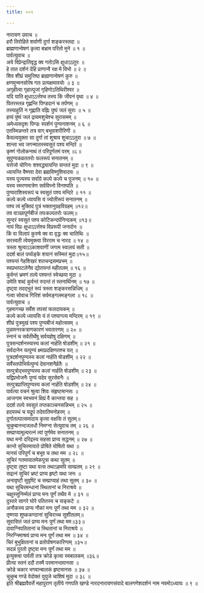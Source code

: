 ```yaml
---
title: ००९

---
```

नारायण उवाच ॥  
हरौ तिरोहिते शर्वाणी दुर्गा शङ्करस्तदा ॥  
ब्राह्मणान्वेषणं कृत्वा बभ्राम परितो मुने ॥ १ ॥  
पार्वत्युवाच ॥  
अये विप्रेन्द्रातिवृद्ध क्व गतोऽसि क्षुधाऽऽतुरः ॥  
हे तात दर्शनं देहि प्राणान्वै रक्ष मे विभो ॥ २ ॥  
शिव शीघ्रं समुत्तिष्ठ ब्राह्मणान्वेषणं कुरु ॥  
क्षणमुन्मनसोरेष गतः प्रत्यक्षमावयोः ॥ ३ ॥  
अगृहीत्वा गृहात्पूजां गृहिणोऽतिथिरीश्वर ॥  
यदि याति क्षुधाऽऽर्त्तश्च तस्य किं जीवनं वृथा ॥ ४ ॥  
पितरस्तन्न गृह्णन्ति पिण्डदानं च तर्पणम् ॥  
तस्याहुतिं न गृह्णाति वह्निः पुष्पं जलं सुराः ॥ ५ ॥  
हव्यं पुष्पं जलं द्रव्यमशुचेश्च सुरासमम् ॥  
अमेध्यसदृशः पिण्डः स्पर्शनं पुण्यनाशनम् ॥ ६ ॥  
एतस्मिन्नन्तरे तत्र वाग् बभूवाशरीरिणी ॥  
कैवल्ययुक्ता सा दुर्गा तां शुश्राव शुचाऽऽतुरा ॥ ७ ॥  
शान्ता भव जगन्मातस्स्वसुतं पश्य मन्दिरे ॥  
कृष्णं गोलोकनाथं तं परिपूर्णतमं परम् ॥८॥  
सुपुण्यकव्रततरोः फलरूपं सनातनम् ॥  
यत्तेजो योगिनः शश्वद्ध्यायन्ति सन्ततं मुदा ॥ ९ ॥  
ध्यायन्ति वैष्णवा देवा ब्रह्मविष्णुशिवादयः ॥  
यस्य पूज्यस्य सर्वाग्रे कल्पे कल्पे च पूजनम् ॥ १० ॥  
यस्य स्मरणमात्रेण सर्वविघ्नो विनश्यति ॥  
पुण्यराशिस्वरूपं च स्वसुतं पश्य मन्दिरे ॥ ११ ॥  
कल्पे कल्पे ध्यायसि यं ज्योतीरूपं सनातनम् ॥  
पश्य त्वं मुक्तिदं पुत्रं भक्तानुग्रहविग्रहम् ॥१२॥  
तव वाञ्छापूर्णबीजं तपःकल्पतरोः फलम्॥  
सुन्दरं स्वसुतं पश्य कोटिकन्दर्पनिन्दकम् ॥१३॥  
नायं विप्रः क्षुधाऽऽर्त्तश्च विप्ररूपी जनार्दनः ॥  
किं वा विलापं कुरुषे क्व वा वृद्धः क्व चातिथिः ॥  
सरस्वती त्वेवमुक्त्वा विरराम च नारद ॥ १४ ॥  
त्रस्ता श्रुत्वाऽऽकाशवाणीं जगाम स्वालयं सती ॥  
ददर्श बालं पर्य्यङ्के शयानं सस्मितं मुदा॥१५॥  
पश्यन्तं गेहशिखरं शतचन्द्रसमप्रभम् ॥  
स्वप्रभापटलेनैव द्योतयन्तं महीतलम् ॥ १६ ॥  
कुर्वन्तं भ्रमणं तल्पे पश्यन्तं स्वेच्छया मुदा ॥  
उमेति शब्दं कुर्वन्तं रुदन्तं तं स्तनार्थिनम् ॥ १७ ॥  
दृष्ट्वा तदद्भुतं रूपं त्रस्ता शङ्करसन्निधिम् ॥  
गत्वा सोवाच गिरिशं सर्वमङ्गलमङ्गला ॥ १८ ॥  
पार्वत्युवाच ॥  
गृहमागच्छ सर्वेश तपसां फलदायकम् ॥  
कल्पे कल्पे ध्यायसि यं तं पश्यागत्य मन्दिरम् ॥ १९ ॥  
शीघ्रं पुत्रमुखं पश्य पुण्यबीजं महोत्सवम् ॥  
पुन्नामनरकत्राणकारणं भवतारणम् ॥ २० ॥  
स्नानं च सर्वतीर्थेषु सर्वयज्ञेषु दक्षिणम् ॥  
पुत्रसन्दर्शनस्यास्य कलां नार्हति षोडशीम् ॥ २१ ॥  
सर्वदानेन यत्पुण्यं क्ष्माप्रदक्षिणतश्च यत् ॥  
पुत्रदर्शनपुण्यस्य कलां नार्हति षोडशीम् ॥ २२ ॥  
सर्वैस्तपोभिर्यत्पुण्यं देवानशनैर्व्रतैः ॥  
सत्पुत्रोद्भवपुण्यस्य कलां नार्हति षोडशीम् ॥ २३ ॥  
यद्विप्रभोजनैः पुण्यं यदेव सुरसेवनैः ॥  
सत्पुत्रप्राप्तिपुण्यस्य कलां नार्हति षोडशीम् ॥ २४ ॥  
पार्वत्या वचनं श्रुत्वा शिवः संहृष्टमानसः ॥  
आजगाम स्वभवनं क्षिप्रं वै कान्तया सह ॥  
ददर्श तल्पे स्वसुतं तप्तकाञ्चनसन्निभम् ॥ २५ ॥  
हदयस्थं च यद्रूपं तदेवातिमनोहरम् ॥  
दुर्गातल्पात्समादाय कृत्वा वक्षसि तं सुतम्॥  
चुचुम्बानन्दजलधौ निमग्ना सेत्युवाच तम् ॥ २६ ॥  
सम्प्राप्यामूल्यरत्नं त्वां पूर्णमेव सनातनम् ॥  
यथा मनो दरिद्रस्य सहसा प्राप्य सद्धनम् ॥ २७ ॥  
कान्ते सुचिरमायाते प्रोषिते योषितो यथा ॥  
मानसं परिपूर्णं च बभूव च तथा मम ॥ २८ ॥  
सुचिरं गतमायातमेकपुत्रा कथा सुतम् ॥  
दृष्ट्वा तुष्टा यथा वत्स तथाऽहमपि साम्प्रतम् ॥ २९ ॥  
सद्रत्नं सुचिरं भ्रष्टं प्राप्य हृष्टो यथा जनः ॥  
अनावृष्टौ सुवृष्टिं च सम्प्राप्याहं तथा सुतम् ॥ ३० ॥  
यथा सुचिरमन्धानां स्थितानां च निराश्रये ॥  
चक्षुस्सुनिर्म्मलं प्राप्य मनः पूर्णं तथैव मे ॥ ३१ ॥  
दुस्तरे सागरे घोरे पतितस्य च सङ्कटे ॥  
अनौकस्य प्राप्य नौकां मनः पूर्णं तथा मम ॥ ३२ ॥  
तृष्णया शुष्ककण्ठानां सुचिराच्च सुशीतलम्॥  
सुवासितं जलं प्राप्य मनः पूर्णं तथा मम॥३३॥  
दावाग्निपतितानां च स्थितानां च निराश्रये ॥  
निरग्निमाश्रयं प्राप्य मनः पूर्णं तथा मम ॥ ३४ ॥  
चिरं बुभुक्षितानां च व्रतोपोषणकारिणाम् ॥३५॥  
सदन्नं पुरतो दृष्ट्वा मनः पूर्णं तथा मम ॥  
इत्युक्त्वा पार्वती तत्र क्रोडे कृत्वा स्वबालकम् ॥३६॥  
प्रीत्या स्तनं ददौ तस्मै परमानन्दमानसा ॥  
क्रोडे चकार भगवान्बालकं हृष्टमानसः ॥ ३७ ॥  
चुचुम्ब गण्डे वेदोक्तं युयुजे चाशिषं मुदा ॥ ३८ ॥  
इति श्रीब्रह्मवैवर्त्ते महापुराण तृतीये गणपति खण्डे नारदनारायणसंवादे बालगणेशदर्शनं नाम नवमोऽध्यायः ॥ ९ ॥